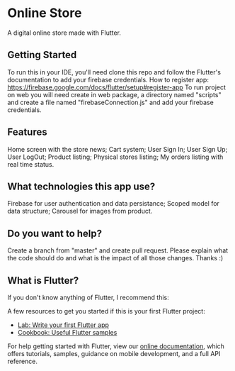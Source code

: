 # Online Store

A digital online store made with Flutter.

## Getting Started

To run this in your IDE, you'll need clone this repo and follow the Flutter's documentation to add your firebase credentials. How to register app:  https://firebase.google.com/docs/flutter/setup#register-app
To run project on web you will need create in web package, a directory named "scripts" and create a file named "firebaseConnection.js" and add your firebase credentials.

## Features
Home screen with the store news;
Cart system;
User Sign In;
User Sign Up;
User LogOut;
Product listing;
Physical stores listing;
My orders listing with real time status.


## What technologies this app use?

Firebase for user authentication and data persistance;
Scoped model for data structure;
Carousel for images from product.

## Do you want to help?

Create a branch from "master" and create pull request. Please explain what the code should do and what is the impact of all those changes. 
Thanks :)

## What is Flutter?

If you don't know anything of Flutter, I recommend this:

A few resources to get you started if this is your first Flutter project:

- [Lab: Write your first Flutter app](https://flutter.dev/docs/get-started/codelab)
- [Cookbook: Useful Flutter samples](https://flutter.dev/docs/cookbook)

For help getting started with Flutter, view our
[online documentation](https://flutter.dev/docs), which offers tutorials,
samples, guidance on mobile development, and a full API reference.
